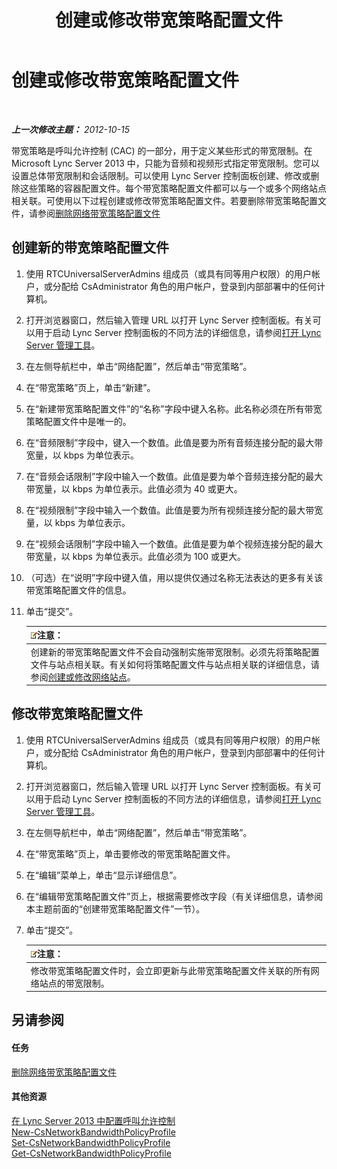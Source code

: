 ﻿---
title: 创建或修改带宽策略配置文件
TOCTitle: 创建或修改带宽策略配置文件
ms:assetid: 08a2e18f-9b0d-4a2f-aa14-13bbf79ec745
ms:mtpsurl: https://technet.microsoft.com/zh-cn/library/Gg520945(v=OCS.15)
ms:contentKeyID: 49311919
ms.date: 05/19/2016
mtps_version: v=OCS.15
ms.translationtype: HT
---

# 创建或修改带宽策略配置文件

 

_**上一次修改主题：** 2012-10-15_

带宽策略是呼叫允许控制 (CAC) 的一部分，用于定义某些形式的带宽限制。在 Microsoft Lync Server 2013 中，只能为音频和视频形式指定带宽限制。您可以设置总体带宽限制和会话限制。可以使用 Lync Server 控制面板创建、修改或删除这些策略的容器配置文件。每个带宽策略配置文件都可以与一个或多个网络站点相关联。可使用以下过程创建或修改带宽策略配置文件。若要删除带宽策略配置文件，请参阅[删除网络带宽策略配置文件](lync-server-2013-deleting-network-bandwidth-policy-profiles.md)

## 创建新的带宽策略配置文件

1.  使用 RTCUniversalServerAdmins 组成员（或具有同等用户权限）的用户帐户，或分配给 CsAdministrator 角色的用户帐户，登录到内部部署中的任何计算机。

2.  打开浏览器窗口，然后输入管理 URL 以打开 Lync Server 控制面板。有关可以用于启动 Lync Server 控制面板的不同方法的详细信息，请参阅[打开 Lync Server 管理工具](lync-server-2013-open-lync-server-administrative-tools.md)。

3.  在左侧导航栏中，单击“网络配置”，然后单击“带宽策略”。

4.  在“带宽策略”页上，单击“新建”。

5.  在“新建带宽策略配置文件”的“名称”字段中键入名称。此名称必须在所有带宽策略配置文件中是唯一的。

6.  在“音频限制”字段中，键入一个数值。此值是要为所有音频连接分配的最大带宽量，以 kbps 为单位表示。

7.  在“音频会话限制”字段中输入一个数值。此值是要为单个音频连接分配的最大带宽量，以 kbps 为单位表示。此值必须为 40 或更大。

8.  在“视频限制”字段中输入一个数值。此值是要为所有视频连接分配的最大带宽量，以 kbps 为单位表示。

9.  在“视频会话限制”字段中输入一个数值。此值是要为单个视频连接分配的最大带宽量，以 kbps 为单位表示。此值必须为 100 或更大。

10. （可选）在“说明”字段中键入值，用以提供仅通过名称无法表达的更多有关该带宽策略配置文件的信息。

11. 单击“提交”。
    
    <table>
    <thead>
    <tr class="header">
    <th><img src="images/Dn783119.note(OCS.15).gif" title="note" alt="note" />注意：</th>
    </tr>
    </thead>
    <tbody>
    <tr class="odd">
    <td>创建新的带宽策略配置文件不会自动强制实施带宽限制。必须先将策略配置文件与站点相关联。有关如何将策略配置文件与站点相关联的详细信息，请参阅<a href="lync-server-2013-creating-or-modifying-network-sites.md">创建或修改网络站点</a>。</td>
    </tr>
    </tbody>
    </table>


## 修改带宽策略配置文件

1.  使用 RTCUniversalServerAdmins 组成员（或具有同等用户权限）的用户帐户，或分配给 CsAdministrator 角色的用户帐户，登录到内部部署中的任何计算机。

2.  打开浏览器窗口，然后输入管理 URL 以打开 Lync Server 控制面板。有关可以用于启动 Lync Server 控制面板的不同方法的详细信息，请参阅[打开 Lync Server 管理工具](lync-server-2013-open-lync-server-administrative-tools.md)。

3.  在左侧导航栏中，单击“网络配置”，然后单击“带宽策略”。

4.  在“带宽策略”页上，单击要修改的带宽策略配置文件。

5.  在“编辑”菜单上，单击“显示详细信息”。

6.  在“编辑带宽策略配置文件”页上，根据需要修改字段（有关详细信息，请参阅本主题前面的“创建带宽策略配置文件”一节）。

7.  单击“提交”。
    
    <table>
    <thead>
    <tr class="header">
    <th><img src="images/Dn783119.note(OCS.15).gif" title="note" alt="note" />注意：</th>
    </tr>
    </thead>
    <tbody>
    <tr class="odd">
    <td>修改带宽策略配置文件时，会立即更新与此带宽策略配置文件关联的所有网络站点的带宽限制。</td>
    </tr>
    </tbody>
    </table>


## 另请参阅

#### 任务

[删除网络带宽策略配置文件](lync-server-2013-deleting-network-bandwidth-policy-profiles.md)  

#### 其他资源

[在 Lync Server 2013 中配置呼叫允许控制](lync-server-2013-configure-call-admission-control.md)  
[New-CsNetworkBandwidthPolicyProfile](new-csnetworkbandwidthpolicyprofile.md)  
[Set-CsNetworkBandwidthPolicyProfile](set-csnetworkbandwidthpolicyprofile.md)  
[Get-CsNetworkBandwidthPolicyProfile](get-csnetworkbandwidthpolicyprofile.md)

